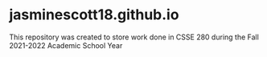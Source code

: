 # jasminescott18.github.io
This repository was created to store work done in CSSE 280 during the Fall 2021-2022 Academic School Year
